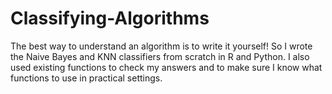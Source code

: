 # Classifying-Algorithms
The best way to understand an algorithm is to write it yourself! So I wrote the Naive Bayes and KNN classifiers from scratch in R and Python. I also used existing functions to check my answers and to make sure I know what functions to use in practical settings.
